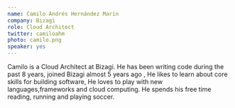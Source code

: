 ```yaml
---
name: Camilo Andrés Hernández Marin
company: Bizagi
role: Cloud Architect
twitter: camiloahm
photo: camilo.png
speaker: yes
---
```

Camilo is a Cloud Architect at Bizagi.  He has been writing code during the past 8 years, joined Bizagi almost 5 years ago , He likes to learn about core skills for building software, He loves to play with new languages,frameworks and cloud computing. He spends his free time reading, running and playing soccer.